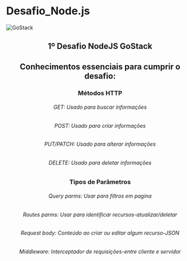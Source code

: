 # Desafio_Node.js

<img alt="GoStack" src="https://storage.googleapis.com/golden-wind/bootcamp-gostack/header-desafios.png" />
<h2 align="center">
  1º Desafio NodeJS GoStack
</h2>

<h2 align="center">
  Conhecimentos essenciais para cumprir o desafio:
</h2> 
   

  <h3 align="center"> Métodos HTTP</h3>
  <h6 align="center"> GET: Usado para buscar informações</h6>
  <h6 align="center"> POST: Usado para criar informações</h6>
  <h6 align="center"> PUT/PATCH: Usado para alterar informações</h6>
  <h6 align="center"> DELETE: Usado para deletar informações</h6>


   <h3 align="center"> Tipos de Parâmetros</h3>
   <h6 align="center"> Query parms: Usar para filtros em pagina</h6>
   <h6 align="center"> Routes parms: Usar para identificar recursos-atualizar/deletar </h6>
   <h6 align="center"> Request body: Conteúdo ao criar ou editar algum recurso-JSON</h6>
   <h6 align="center"> Middleware: Interceptador de requisições-entre cliente e servidor</h6>


